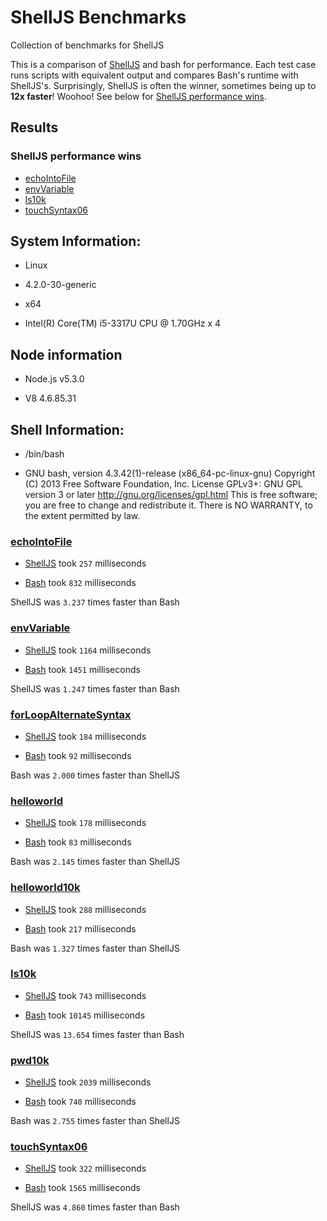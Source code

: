 # ShellJS Benchmarks

Collection of benchmarks for ShellJS

This is a comparison of [ShellJS]() and bash for performance. Each test case
runs scripts with equivalent output and compares Bash's runtime with ShellJS's.
Surprisingly, ShellJS is often the winner, sometimes being up to **12x faster**!
Woohoo! See below for [ShellJS performance wins](#shelljs-performance-wins).

## Results

### ShellJS performance wins

 - [echoIntoFile](scripts/echoIntoFile)
 - [envVariable](scripts/envVariable)
 - [ls10k](scripts/ls10k)
 - [touchSyntax06](scripts/touchSyntax06)

## System Information:

 - Linux

 - 4.2.0-30-generic

 - x64

 - Intel(R) Core(TM) i5-3317U CPU @ 1.70GHz x 4

## Node information

 - Node.js v5.3.0

 - V8 4.6.85.31



## Shell Information:

 - /bin/bash


 - GNU bash, version 4.3.42(1)-release (x86_64-pc-linux-gnu)
Copyright (C) 2013 Free Software Foundation, Inc.
License GPLv3+: GNU GPL version 3 or later <http://gnu.org/licenses/gpl.html>
This is free software; you are free to change and redistribute it.
There is NO WARRANTY, to the extent permitted by law.


### [echoIntoFile](scripts/echoIntoFile)

 - [ShellJS](scripts/echoIntoFile/echoIntoFile.js) took `257` milliseconds

 - [Bash](scripts/echoIntoFile/echoIntoFile.sh) took `832` milliseconds

ShellJS was `3.237` times faster than Bash

### [envVariable](scripts/envVariable)

 - [ShellJS](scripts/envVariable/envVar.js) took `1164` milliseconds

 - [Bash](scripts/envVariable/envVar.sh) took `1451` milliseconds

ShellJS was `1.247` times faster than Bash

### [forLoopAlternateSyntax](scripts/forLoopAlternateSyntax)

 - [ShellJS](scripts/forLoopAlternateSyntax/helloworld10k.js) took `184` milliseconds

 - [Bash](scripts/forLoopAlternateSyntax/helloworld10k.sh) took `92` milliseconds

Bash was `2.000` times faster than ShellJS

### [helloworld](scripts/helloworld)

 - [ShellJS](scripts/helloworld/helloworld.js) took `178` milliseconds

 - [Bash](scripts/helloworld/helloworld.sh) took `83` milliseconds

Bash was `2.145` times faster than ShellJS

### [helloworld10k](scripts/helloworld10k)

 - [ShellJS](scripts/helloworld10k/helloworld10k.js) took `288` milliseconds

 - [Bash](scripts/helloworld10k/helloworld10k.sh) took `217` milliseconds

Bash was `1.327` times faster than ShellJS

### [ls10k](scripts/ls10k)

 - [ShellJS](scripts/ls10k/ls10k.js) took `743` milliseconds

 - [Bash](scripts/ls10k/ls10k.sh) took `10145` milliseconds

ShellJS was `13.654` times faster than Bash

### [pwd10k](scripts/pwd10k)

 - [ShellJS](scripts/pwd10k/path10k.js) took `2039` milliseconds

 - [Bash](scripts/pwd10k/path10k.sh) took `740` milliseconds

Bash was `2.755` times faster than ShellJS

### [touchSyntax06](scripts/touchSyntax06)

 - [ShellJS](scripts/touchSyntax06/touchrm10k.js) took `322` milliseconds

 - [Bash](scripts/touchSyntax06/touchrm10k.sh) took `1565` milliseconds

ShellJS was `4.860` times faster than Bash
